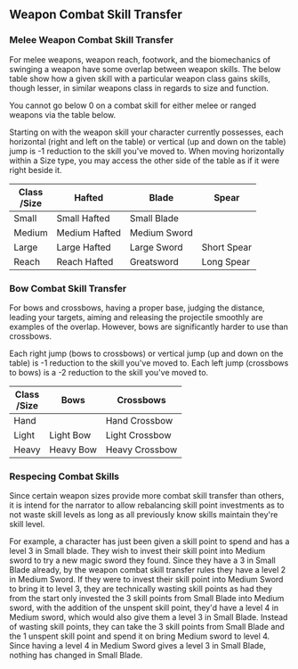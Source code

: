 ## Weapon Combat Skill Transfer

### Melee Weapon Combat Skill Transfer

For melee weapons, weapon reach, footwork, and the biomechanics of swinging a weapon have some overlap between weapon skills. The below table show how a given skill with a particular weapon class gains skills, though lesser, in similar weapons class in regards to size and function.

You cannot go below 0 on a combat skill for either melee or ranged weapons via the table below.

Starting on with the weapon skill your character currently possesses, each horizontal (right and left on the table) or vertical (up and down on the table) jump is -1 reduction to the skill you've moved to. When moving horizontally within a Size type, you may access the other side of the table as if it were right beside it. 

| Class<br />/Size | Hafted         | Blade        | Spear       |
| ---------------- | -------------- | ------------ | ----------- |
| Small            | Small Hafted   | Small Blade |             |
| Medium           | Medium Hafted | Medium Sword |             |
| Large            | Large Hafted  | Large Sword | Short Spear |
| Reach            | Reach Hafted  | Greatsword   | Long Spear  |

### Bow Combat Skill Transfer

For bows and crossbows, having a proper base, judging the distance, leading your targets,  aiming and releasing the projectile smoothly are examples of the overlap. However, bows are significantly harder to use than crossbows. 

Each right jump (bows to crossbows) or vertical jump (up and down on the table) is -1 reduction to the skill you've moved to. Each left jump (crossbows to bows) is a -2 reduction to the skill you've moved to.

| Class<br />/Size | Bows      | Crossbows      |
| ---------------- | --------- | -------------- |
| Hand             |           | Hand Crossbow  |
| Light            | Light Bow | Light Crossbow |
| Heavy            | Heavy Bow | Heavy Crossbow |

### Respecing Combat Skills

Since certain weapon sizes provide more combat skill transfer than others, it is intend for the narrator to allow rebalancing skill point investments as to not waste skill levels as long as all previously know skills maintain they're skill level.

For example, a character has just been given a skill point to spend and has a level 3 in Small blade. They wish to invest their skill point into Medium sword to try a new magic sword they found. Since they have a 3 in Small Blade already, by the weapon combat skill transfer rules they have a level 2 in Medium Sword. If they were to invest their skill point into Medium Sword to bring it to level 3, they are technically wasting skill points as had they from the start only invested the 3 skill points from Small Blade into Medium sword, with the addition of the unspent skill point, they'd have a level 4 in Medium sword, which would also give them a level 3 in Small Blade. Instead of wasting skill points, they can take the 3 skill points from Small Blade and the 1 unspent skill point and spend it on bring Medium sword to level 4. Since having a level 4 in Medium Sword gives a level 3 in Small Blade, nothing has changed in Small Blade.
